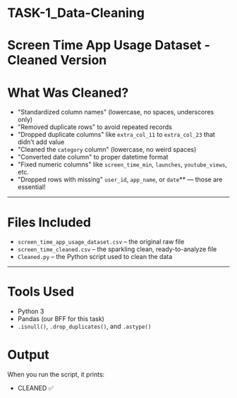 # TASK-1_Data-Cleaning
# Screen Time App Usage Dataset - Cleaned Version

# What Was Cleaned?


- "Standardized column names" (lowercase, no spaces, underscores only)
- "Removed duplicate rows" to avoid repeated records
- "Dropped duplicate columns" like `extra_col_11` to `extra_col_23` that didn’t add value
- "Cleaned the `category` column" (lowercase, no weird spaces)
- "Converted date column" to proper datetime format
- "Fixed numeric columns" like `screen_time_min`, `launches`, `youtube_views`, etc.
- "Dropped rows with missing" `user_id`, `app_name`, or `date`** — those are essential!

---

# Files Included

- `screen_time_app_usage_dataset.csv` – the original raw file
- `screen_time_cleaned.csv` – the sparkling clean, ready-to-analyze file
- `Cleaned.py` – the Python script used to clean the data

---

# Tools Used

- Python 3
- Pandas (our BFF for this task)
- `.isnull()`, `.drop_duplicates()`, and `.astype()` 



# Output

When you run the script, it prints:
- CLEANED ✅
